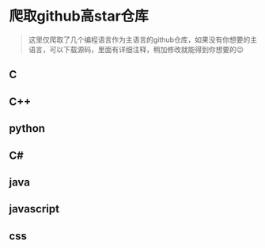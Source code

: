 # 爬取github高star仓库

> 这里仅爬取了几个编程语言作为主语言的github仓库，如果没有你想要的主语言，可以下载源码，里面有详细注释，稍加修改就能得到你想要的😉

## C


## C++


## python


## C#


## java


## javascript


## css


